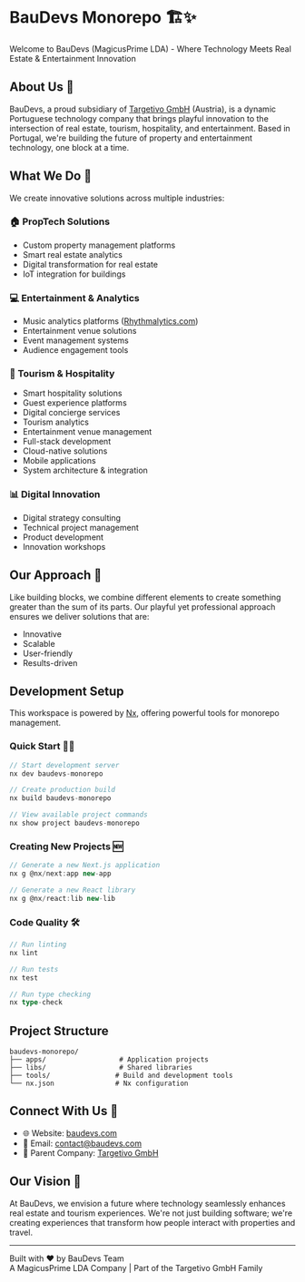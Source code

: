 # BauDevs Monorepo 🏗️✨

Welcome to BauDevs (MagicusPrime LDA) - Where Technology Meets Real Estate & Entertainment Innovation

## About Us 🌟

BauDevs, a proud subsidiary of [Targetivo GmbH](https://targetivo.com) (Austria), is a dynamic Portuguese technology company that brings playful innovation to the intersection of real estate, tourism, hospitality, and entertainment. Based in Portugal, we're building the future of property and entertainment technology, one block at a time.

## What We Do 🚀

We create innovative solutions across multiple industries:

### 🏠 PropTech Solutions

- Custom property management platforms
- Smart real estate analytics
- Digital transformation for real estate
- IoT integration for buildings

### 💻 Entertainment & Analytics

- Music analytics platforms ([Rhythmalytics.com](https://rhythmalytics.com))
- Entertainment venue solutions
- Event management systems
- Audience engagement tools

### 🏨 Tourism & Hospitality

- Smart hospitality solutions
- Guest experience platforms
- Digital concierge services
- Tourism analytics
- Entertainment venue management
- Full-stack development
- Cloud-native solutions
- Mobile applications
- System architecture & integration

### 📊 Digital Innovation

- Digital strategy consulting
- Technical project management
- Product development
- Innovation workshops

## Our Approach 🎯

Like building blocks, we combine different elements to create something greater than the sum of its parts. Our playful yet professional approach ensures we deliver solutions that are:

- Innovative
- Scalable
- User-friendly
- Results-driven

## Development Setup

This workspace is powered by [Nx](https://nx.dev), offering powerful tools for monorepo management.

### Quick Start 🏃‍♂️

```typescript
// Start development server
nx dev baudevs-monorepo

// Create production build
nx build baudevs-monorepo

// View available project commands
nx show project baudevs-monorepo
```

### Creating New Projects 🆕

```typescript
// Generate a new Next.js application
nx g @nx/next:app new-app

// Generate a new React library
nx g @nx/react:lib new-lib
```

### Code Quality 🛠️

```typescript
// Run linting
nx lint

// Run tests
nx test

// Run type checking
nx type-check
```

## Project Structure

```plaintext
baudevs-monorepo/
├── apps/                  # Application projects
├── libs/                  # Shared libraries
├── tools/                # Build and development tools
└── nx.json               # Nx configuration
```

## Connect With Us 🤝

- 🌐 Website: [baudevs.com](https://baudevs.com)
- 📧 Email: [contact@baudevs.com](mailto:contact@baudevs.com)
- 🏢 Parent Company: [Targetivo GmbH](https://targetivo.com)

## Our Vision 🔮

At BauDevs, we envision a future where technology seamlessly enhances real estate and tourism experiences. We're not just building software; we're creating experiences that transform how people interact with properties and travel.

---

Built with ❤️ by BauDevs Team  
A MagicusPrime LDA Company | Part of the Targetivo GmbH Family
